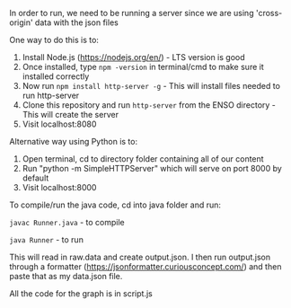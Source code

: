 In order to run, we need to be running a server since we are using 'cross-origin' data with the json files

One way to do this is to:

1. Install Node.js (https://nodejs.org/en/) - LTS version is good
2. Once installed, type `npm -version` in terminal/cmd to make sure it installed correctly
3. Now run `npm install http-server -g` - This will install files needed to run http-server
2. Clone this repository and run `http-server` from the ENSO directory - This will create the server
3. Visit localhost:8080

Alternative way using Python is to:

1. Open terminal, cd to directory folder containing all of our content
2. Run "python -m SimpleHTTPServer" which will serve on port 8000 by default
3. Visit localhost:8000

To compile/run the java code, cd into java folder and run:

`javac Runner.java` - to compile

`java Runner` - to run

This will read in raw.data and create output.json. I then run output.json through a formatter (https://jsonformatter.curiousconcept.com/) and then paste that as my data.json file.

All the code for the graph is in script.js
